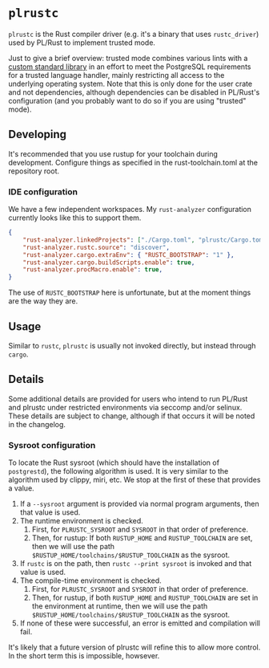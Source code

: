 # `plrustc`

`plrustc` is the Rust compiler driver (e.g. it's a binary that uses `rustc_driver`) used by PL/Rust to implement trusted mode.

Just to give a brief overview: trusted mode combines various lints with a [custom standard library](https://github.com/tcdi/postgrestd) in an effort to meet the PostgreSQL requirements for a trusted language handler, mainly restricting all access to the underlying operating system. Note that this is only done for the user crate and not dependencies, although dependencies can be disabled in PL/Rust's configuration (and you probably want to do so if you are using "trusted" mode).

## Developing

It's recommended that you use rustup for your toolchain during development. Configure things as specified in the rust-toolchain.toml at the repository root.

### IDE configuration

We have a few independent workspaces. My `rust-analyzer` configuration currently looks like this to support them.

```json
{
    "rust-analyzer.linkedProjects": ["./Cargo.toml", "plrustc/Cargo.toml"],
    "rust-analyzer.rustc.source": "discover",
    "rust-analyzer.cargo.extraEnv": { "RUSTC_BOOTSTRAP": "1" },
    "rust-analyzer.cargo.buildScripts.enable": true,
    "rust-analyzer.procMacro.enable": true,
}
```

The use of `RUSTC_BOOTSTRAP` here is unfortunate, but at the moment things are the way they are.

## Usage

Similar to `rustc`, `plrustc` is usually not invoked directly, but instead through `cargo`.

## Details

Some additional details are provided for users who intend to run PL/Rust and plrustc under restricted environments via seccomp and/or selinux. These details are subject to change, although if that occurs it will be noted in the changelog.

### Sysroot configuration

To locate the Rust sysroot (which should have the installation of `postgrestd`), the following algorithm is used. It is very similar to the algorithm used by clippy, miri, etc. We stop at the first of these that provides a value.

1. If a `--sysroot` argument is provided via normal program arguments, then that value is used.
2. The runtime environment is checked.
   1. First, for `PLRUSTC_SYSROOT` and `SYSROOT` in that order of preference.
   2. Then, for rustup: If both `RUSTUP_HOME` and `RUSTUP_TOOLCHAIN` are set, then we will use the path `$RUSTUP_HOME/toolchains/$RUSTUP_TOOLCHAIN` as the sysroot.
3. If `rustc` is on the path, then `rustc --print sysroot` is invoked and that value is used.
4. The compile-time environment is checked.
   1. First, for `PLRUSTC_SYSROOT` and `SYSROOT` in that order of preference.
   2. Then, for rustup, if both `RUSTUP_HOME` and `RUSTUP_TOOLCHAIN` are set in the environment at runtime, then we will use the path `$RUSTUP_HOME/toolchains/$RUSTUP_TOOLCHAIN` as the sysroot.
5. If none of these were successful, an error is emitted and compilation will fail.

It's likely that a future version of plrustc will refine this to allow more control. In the short term this is impossible, howsever.
